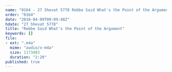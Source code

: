 ```yaml
---
name: "0164 - 27 Shevat 5778 Rebbe Said What's the Point of the Argument"
order: "0164"
date: "2018-04-09T09:09:48Z"
hdate: "27 Shevat 5778"
title: "Rebbe Said What's the Point of the Argument"
keywords: []
file:
- ext: ".m4a"
  mime: "audio/x-m4a"
  size: 1173483
  duration: "2:20"
published: true
---
```


